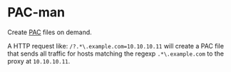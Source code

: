 # PAC-man

Create [PAC] files on demand.

A HTTP request like: `/?.*\.example.com=10.10.10.11` will create a PAC file that sends all traffic
for hosts matching the regexp `.*\.example.com` to the proxy at `10.10.10.11`.

[PAC]: https://en.wikipedia.org/wiki/Proxy_auto-config
